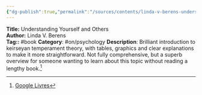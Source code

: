 ```yaml
---
{"dg-publish":true,"permalink":"/sources/contents/linda-v-berens-understanding-yourself-and-others/","created":"2023-03-08T17:14:21.272+01:00","updated":"2023-03-14T21:46:22.935+01:00"}
---
```


**Title:** Understanding Yourself and Others  
**Author:** Linda V. Berens  
**Tag::** #book 
**Category**: #on/psychology 
**Description**: Brilliant introduction to keirseyan temperament theory, with tables, graphics and clear explanations to make it more straightforward. Not fully comprehensive, but a superb overview for someone wanting to learn about this topic without reading a lengthy book.[^1]

[^1]: [Google Livres](https://books.google.fr/)